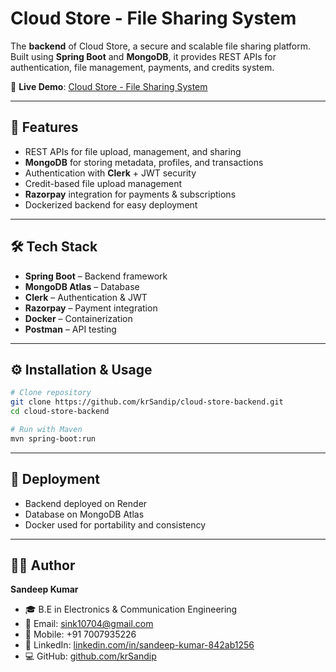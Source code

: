 # Cloud Store - File Sharing System

The **backend** of Cloud Store, a secure and scalable file sharing platform.  
Built using **Spring Boot** and **MongoDB**, it provides REST APIs for authentication, file management, payments, and credits system.

🔗 **Live Demo**: [Cloud Store - File Sharing System](https://cloud-store-project.netlify.app)

---

## 🚀 Features
- REST APIs for file upload, management, and sharing
- **MongoDB** for storing metadata, profiles, and transactions
- Authentication with **Clerk** + JWT security
- Credit-based file upload management
- **Razorpay** integration for payments & subscriptions
- Dockerized backend for easy deployment

---

## 🛠️ Tech Stack
- **Spring Boot** – Backend framework  
- **MongoDB Atlas** – Database  
- **Clerk** – Authentication & JWT  
- **Razorpay** – Payment integration  
- **Docker** – Containerization  
- **Postman** – API testing  

---

## ⚙️ Installation & Usage
```bash
# Clone repository
git clone https://github.com/krSandip/cloud-store-backend.git
cd cloud-store-backend

# Run with Maven
mvn spring-boot:run
```

---

## 📌 Deployment

*  Backend deployed on Render
*  Database on MongoDB Atlas
*  Docker used for portability and consistency

---

## 👨‍💻 Author
**Sandeep Kumar**  
- 🎓 B.E in Electronics & Communication Engineering  
- 📧 Email: [sink10704@gmail.com](mailto:sink10704@gmail.com)  
- 📱 Mobile: +91 7007935226  
- 🔗 LinkedIn: [linkedin.com/in/sandeep-kumar-842ab1256](https://www.linkedin.com/in/sandeep-kumar-842ab1256)  
- 💻 GitHub: [github.com/krSandip](https://github.com/krSandip)  
